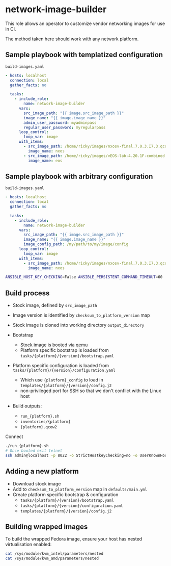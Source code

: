 # network-image-builder

This role allows an operator to customize vendor networking images for use in CI.

The method taken here should work with any network platform.

## Sample playbook with templatized configuration

`build-images.yaml`

```yaml
- hosts: localhost
  connection: local
  gather_facts: no

  tasks:
    - include_role:
        name: network-image-builder
      vars:
        src_image_path: "{{ image.src_image_path }}"
        image_name: "{{ image.image_name }}"
        admin_user_password: myadminpass
        regular_user_password: myregularpass
      loop_control:
        loop_var: image
      with_items:
        - src_image_path: /home/ricky/images/nxosv-final.7.0.3.I7.3.qcow2
          image_name: nxos
        - src_image_path: /home/ricky/images/vEOS-lab-4.20.1F-combined.vmdk
          image_name: eos
```

## Sample playbook with arbitrary configuration

`build-images.yaml`

```yaml
- hosts: localhost
  connection: local
  gather_facts: no

  tasks:
    - include_role:
        name: network-image-builder
      vars:
        src_image_path: "{{ image.src_image_path }}"
        image_name: "{{ image.image_name }}"
        image_config_path: /my/path/to/my/image/config
      loop_control:
        loop_var: image
      with_items:
        - src_image_path: /home/ricky/images/nxosv-final.7.0.3.I7.3.qcow2
          image_name: nxos
```

```sh
ANSIBLE_HOST_KEY_CHECKING=False ANSIBLE_PERSISTENT_COMMAND_TIMEOUT=60  ansible-playbook build-images.yaml
```

## Build process

* Stock image, defined by `src_image_path`
* Image version is identified by `checksum_to_platform_version` map
* Stock image is cloned into working directory `output_directory`
* Bootstrap

  * Stock image is booted via qemu
  * Platform specific bootstrap is loaded from `tasks/{platform}/{version}/bootstrap.yaml`

* Platform specific configuration is loaded from `tasks/{platform}/{version}/configuration.yaml`

  * Which use `{platform}_config` to load in `templates/{platform}/{version}/config.j2`
  * non-privileged port for SSH so that we don't conflict with the Linux host

* Build outputs:

  * `run_{platform}.sh`
  * `inventories/{platform}`
  * `{platform}.qcow2`

Connect

```sh
./run_{platform}.sh
# Once booted exit telnet
ssh admin@localhost -p 8022 -o StrictHostkeyChecking=no -o UserKnownHostsFile=/dev/null
```

## Adding a new platform

* Download stock image
* Add to `checksum_to_platform_version` map in `defaults/main.yml`
* Create platform specific bootstrap & configuration
  * `tasks/{platform}/{version}/bootstrap.yaml`
  * `tasks/{platform}/{version}/configuration.yaml`
  * `templates/{platform}/{version}/config.j2`

## Building wrapped images

To build the wrapped Fedora image, ensure your host has nested virtualisation enabled:

```sh
cat /sys/module/kvm_intel/parameters/nested
cat /sys/module/kvm_amd/parameters/nested
```

